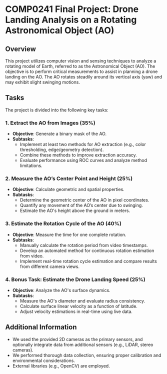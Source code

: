 # COMP0241 Final Project: Drone Landing Analysis on a Rotating Astronomical Object (AO)

## Overview

This project utilizes computer vision and sensing techniques to analyze a rotating model of Earth, referred to as the Astronomical Object (AO). The objective is to perform critical measurements to assist in planning a drone landing on the AO. The AO rotates steadily around its vertical axis (yaw) and may exhibit slight swinging motions.

## Tasks

The project is divided into the following key tasks:

### 1. Extract the AO from Images (35%)
- **Objective**: Generate a binary mask of the AO.
- **Subtasks**:
  - Implement at least two methods for AO extraction (e.g., color thresholding, edge/geometry detection).
  - Combine these methods to improve extraction accuracy.
  - Evaluate performance using ROC curves and analyze method limitations.

### 2. Measure the AO’s Center Point and Height (25%)
- **Objective**: Calculate geometric and spatial properties.
- **Subtasks**:
  - Determine the geometric center of the AO in pixel coordinates.
  - Quantify any movement of the AO’s center due to swinging.
  - Estimate the AO's height above the ground in meters.

### 3. Estimate the Rotation Cycle of the AO (40%)
- **Objective**: Measure the time for one complete rotation.
- **Subtasks**:
  - Manually calculate the rotation period from video timestamps.
  - Develop an automated method for continuous rotation estimation from video.
  - Implement real-time rotation cycle estimation and compare results from different camera views.

### 4. Bonus Task: Estimate the Drone Landing Speed (25%)
- **Objective**: Analyze the AO's surface dynamics.
- **Subtasks**:
  - Measure the AO's diameter and evaluate radius consistency.
  - Calculate surface linear velocity as a function of latitude.
  - Adjust velocity estimations in real-time using live data.

## Additional Information
- We used the provided 2D cameras as the primary sensors, and optionally integrate data from additional sensors (e.g., LiDAR, stereo cameras).
- We performed thorough data collection, ensuring proper calibration and environmental considerations.
- External libraries (e.g., OpenCV) are employed.
